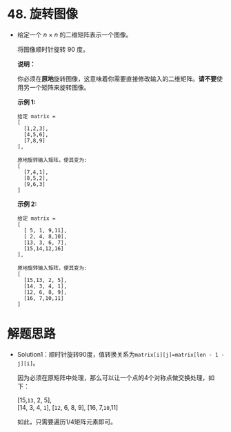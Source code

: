 # 48. 旋转图像

- 给定一个 *n* × *n* 的二维矩阵表示一个图像。

  将图像顺时针旋转 90 度。

  **说明：**

  你必须在**原地**旋转图像，这意味着你需要直接修改输入的二维矩阵。**请不要**使用另一个矩阵来旋转图像。

  **示例 1:**

  ```
  给定 matrix = 
  [
    [1,2,3],
    [4,5,6],
    [7,8,9]
  ],
  
  原地旋转输入矩阵，使其变为:
  [
    [7,4,1],
    [8,5,2],
    [9,6,3]
  ]
  ```

  **示例 2:**

  ```
  给定 matrix =
  [
    [ 5, 1, 9,11], 
    [ 2, 4, 8,10],
    [13, 3, 6, 7],
    [15,14,12,16]
  ], 
  
  原地旋转输入矩阵，使其变为:
  [
    [15,13, 2, 5],
    [14, 3, 4, 1],
    [12, 6, 8, 9],
    [16, 7,10,11]
  ]
  ```



# 解题思路

* Solution1：顺时针旋转90度，值转换关系为`matrix[i][j]=matrix[len - 1 - j][i]`。

  因为必须在原矩阵中处理，那么可以让一个点的4个对称点做交换处理，如下：

  [15,`13`,  2,  5],  
  [14,  3,  4,  `1`],
  [`12`,  6,  8,  9],
  [16,  7,`10`,11]

  如此，只需要遍历1/4矩阵元素即可。


